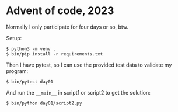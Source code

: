 # Advent of code, 2023

Normally I only participate for four days or so, btw.

Setup:

    $ python3 -m venv .
	$ bin/pip install -r requirements.txt

Then I have pytest, so I can use the provided test data to validate my
program:

    $ bin/pytest day01

And run the ``__main__`` in script1 or script2 to get the solution:

    $ bin/python day01/script2.py
